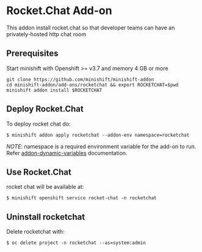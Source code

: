 
# Rocket.Chat Add-on

This addon install rocket.chat so that developer teams can have an privately-hosted http chat room  

## Prerequisites

Start minishift with Openshift >= v3.7 and memory 4 GB or more


```
git clone https://github.com/minishift/minishift-addon
cd minishift-addon/add-ons/rocketchat && export ROCKETCHAT=$pwd
minishift addon install $ROCKETCHAT
```

## Deploy Rocket.Chat

To deploy rocket chat do:

```
$ minishift addon apply rocketchat --addon-env namespace=rocketchat
```

_NOTE_: namespace is a required environment variable for the add-on to run. Refer [addon-dynamic-variables](https://docs.openshift.org/latest/minishift/using/addons.html#addon-dynamic-variables) documentation.

## Use Rocket.Chat
rocket chat will be available at:

```
$ minishift openshift service rocket-chat -n rocketchat
```

## Uninstall rocketchat
Delete rocketchat with:

```
$ oc delete project -n rocketchat --as=system:admin
```
